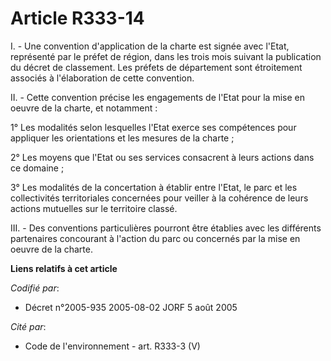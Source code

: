 # Article R333-14

I. - Une convention d'application de la charte est signée avec l'Etat, représenté par le préfet de région, dans les trois
mois suivant la publication du décret de classement. Les préfets de département sont étroitement associés à l'élaboration de
cette convention.

II. - Cette convention précise les engagements de l'Etat pour la mise en oeuvre de la charte, et notamment :

1° Les modalités selon lesquelles l'Etat exerce ses compétences pour appliquer les orientations et les mesures de la charte ;

2° Les moyens que l'Etat ou ses services consacrent à leurs actions dans ce domaine ;

3° Les modalités de la concertation à établir entre l'Etat, le parc et les collectivités territoriales concernées pour
veiller à la cohérence de leurs actions mutuelles sur le territoire classé.

III. - Des conventions particulières pourront être établies avec les différents partenaires concourant à l'action du parc ou
concernés par la mise en oeuvre de la charte.

**Liens relatifs à cet article**

_Codifié par_:

  - Décret n°2005-935 2005-08-02 JORF 5 août 2005

_Cité par_:

  - Code de l'environnement - art. R333-3 (V)
